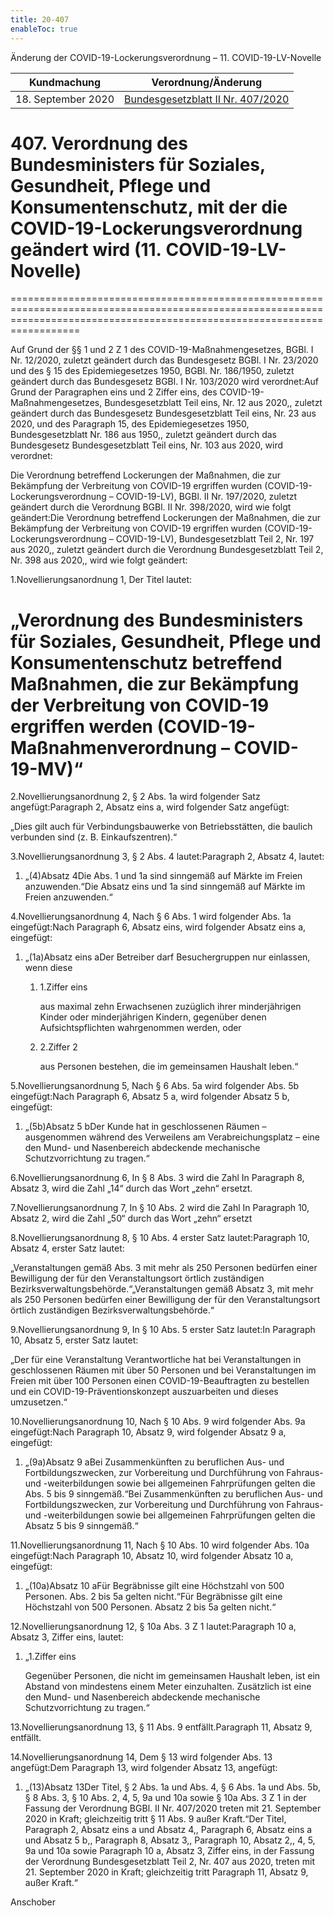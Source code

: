 ```yaml
---
title: 20-407
enableToc: true
---
```


Änderung der COVID-19-Lockerungsverordnung – 11. COVID-19-LV-Novelle

| Kundmachung   | Verordnung/Änderung |
|:-------------:|:----------------:|
| 18. September 2020 | [Bundesgesetzblatt II Nr. 407/2020](https://www.ris.bka.gv.at/eli/bgbl/II/2020/407) |

# 407\. Verordnung des Bundesministers für Soziales, Gesundheit, Pflege und Konsumentenschutz, mit der die COVID-19-Lockerungsverordnung geändert wird (11. COVID-19-LV-Novelle)
==============================================================================================================================================================================

Auf Grund der §§ 1 und 2 Z 1 des COVID-19-Maßnahmengesetzes, BGBl. I Nr. 12/2020, zuletzt geändert durch das Bundesgesetz BGBl. I Nr. 23/2020 und des § 15 des Epidemiegesetzes 1950, BGBl. Nr. 186/1950, zuletzt geändert durch das Bundesgesetz BGBl. I Nr. 103/2020 wird verordnet:Auf Grund der Paragraphen eins und 2 Ziffer eins, des COVID-19-Maßnahmengesetzes, Bundesgesetzblatt Teil eins, Nr. 12 aus 2020,, zuletzt geändert durch das Bundesgesetz Bundesgesetzblatt Teil eins, Nr. 23 aus 2020, und des Paragraph 15, des Epidemiegesetzes 1950, Bundesgesetzblatt Nr. 186 aus 1950,, zuletzt geändert durch das Bundesgesetz Bundesgesetzblatt Teil eins, Nr. 103 aus 2020, wird verordnet:

Die Verordnung betreffend Lockerungen der Maßnahmen, die zur Bekämpfung der Verbreitung von COVID-19 ergriffen wurden (COVID-19-Lockerungsverordnung – COVID-19-LV), BGBl. II Nr. 197/2020, zuletzt geändert durch die Verordnung BGBl. II Nr. 398/2020, wird wie folgt geändert:Die Verordnung betreffend Lockerungen der Maßnahmen, die zur Bekämpfung der Verbreitung von COVID-19 ergriffen wurden (COVID-19-Lockerungsverordnung – COVID-19-LV), Bundesgesetzblatt Teil 2, Nr. 197 aus 2020,, zuletzt geändert durch die Verordnung Bundesgesetzblatt Teil 2, Nr. 398 aus 2020,, wird wie folgt geändert:

1.Novellierungsanordnung 1, Der Titel lautet:

„Verordnung des Bundesministers für Soziales, Gesundheit, Pflege und Konsumentenschutz betreffend Maßnahmen, die zur Bekämpfung der Verbreitung von COVID-19 ergriffen werden (COVID-19-Maßnahmenverordnung – COVID-19-MV)“
===========================================================================================================================================================================================================================

2.Novellierungsanordnung 2, § 2 Abs. 1a wird folgender Satz angefügt:Paragraph 2, Absatz eins a, wird folgender Satz angefügt:

„Dies gilt auch für Verbindungsbauwerke von Betriebsstätten, die baulich verbunden sind (z. B. Einkaufszentren).“

3.Novellierungsanordnung 3, § 2 Abs. 4 lautet:Paragraph 2, Absatz 4, lautet:

1.  „(4)Absatz 4Die Abs. 1 und 1a sind sinngemäß auf Märkte im Freien anzuwenden.“Die Absatz eins und 1a sind sinngemäß auf Märkte im Freien anzuwenden.“
    

4.Novellierungsanordnung 4, Nach § 6 Abs. 1 wird folgender Abs. 1a eingefügt:Nach Paragraph 6, Absatz eins, wird folgender Absatz eins a, eingefügt:

1.  „(1a)Absatz eins aDer Betreiber darf Besuchergruppen nur einlassen, wenn diese
    
    1.  1.Ziffer eins
        
        aus maximal zehn Erwachsenen zuzüglich ihrer minderjährigen Kinder oder minderjährigen Kindern, gegenüber denen Aufsichtspflichten wahrgenommen werden, oder
        
    2.  2.Ziffer 2
        
        aus Personen bestehen, die im gemeinsamen Haushalt leben.“
        
    

5.Novellierungsanordnung 5, Nach § 6 Abs. 5a wird folgender Abs. 5b eingefügt:Nach Paragraph 6, Absatz 5 a, wird folgender Absatz 5 b, eingefügt:

1.  „(5b)Absatz 5 bDer Kunde hat in geschlossenen Räumen – ausgenommen während des Verweilens am Verabreichungsplatz – eine den Mund- und Nasenbereich abdeckende mechanische Schutzvorrichtung zu tragen.“
    

6.Novellierungsanordnung 6, In § 8 Abs. 3 wird die Zahl In Paragraph 8, Absatz 3, wird die Zahl „14“ durch das Wort „zehn“ ersetzt.

7.Novellierungsanordnung 7, In § 10 Abs. 2 wird die Zahl In Paragraph 10, Absatz 2, wird die Zahl „50“ durch das Wort „zehn“ ersetzt

8.Novellierungsanordnung 8, § 10 Abs. 4 erster Satz lautet:Paragraph 10, Absatz 4, erster Satz lautet:

„Veranstaltungen gemäß Abs. 3 mit mehr als 250 Personen bedürfen einer Bewilligung der für den Veranstaltungsort örtlich zuständigen Bezirksverwaltungsbehörde.“„Veranstaltungen gemäß Absatz 3, mit mehr als 250 Personen bedürfen einer Bewilligung der für den Veranstaltungsort örtlich zuständigen Bezirksverwaltungsbehörde.“

9.Novellierungsanordnung 9, In § 10 Abs. 5 erster Satz lautet:In Paragraph 10, Absatz 5, erster Satz lautet:

„Der für eine Veranstaltung Verantwortliche hat bei Veranstaltungen in geschlossenen Räumen mit über 50 Personen und bei Veranstaltungen im Freien mit über 100 Personen einen COVID-19-Beauftragten zu bestellen und ein COVID-19-Präventionskonzept auszuarbeiten und dieses umzusetzen.“

10.Novellierungsanordnung 10, Nach § 10 Abs. 9 wird folgender Abs. 9a eingefügt:Nach Paragraph 10, Absatz 9, wird folgender Absatz 9 a, eingefügt:

1.  „(9a)Absatz 9 aBei Zusammenkünften zu beruflichen Aus- und Fortbildungszwecken, zur Vorbereitung und Durchführung von Fahraus- und -weiterbildungen sowie bei allgemeinen Fahrprüfungen gelten die Abs. 5 bis 9 sinngemäß.“Bei Zusammenkünften zu beruflichen Aus- und Fortbildungszwecken, zur Vorbereitung und Durchführung von Fahraus- und -weiterbildungen sowie bei allgemeinen Fahrprüfungen gelten die Absatz 5 bis 9 sinngemäß.“
    

11.Novellierungsanordnung 11, Nach § 10 Abs. 10 wird folgender Abs. 10a eingefügt:Nach Paragraph 10, Absatz 10, wird folgender Absatz 10 a, eingefügt:

1.  „(10a)Absatz 10 aFür Begräbnisse gilt eine Höchstzahl von 500 Personen. Abs. 2 bis 5a gelten nicht.“Für Begräbnisse gilt eine Höchstzahl von 500 Personen. Absatz 2 bis 5a gelten nicht.“
    

12.Novellierungsanordnung 12, § 10a Abs. 3 Z 1 lautet:Paragraph 10 a, Absatz 3, Ziffer eins, lautet:

1.  „1.Ziffer eins
    
    Gegenüber Personen, die nicht im gemeinsamen Haushalt leben, ist ein Abstand von mindestens einem Meter einzuhalten. Zusätzlich ist eine den Mund- und Nasenbereich abdeckende mechanische Schutzvorrichtung zu tragen.“
    

13.Novellierungsanordnung 13, § 11 Abs. 9 entfällt.Paragraph 11, Absatz 9, entfällt.

14.Novellierungsanordnung 14, Dem § 13 wird folgender Abs. 13 angefügt:Dem Paragraph 13, wird folgender Absatz 13, angefügt:

1.  „(13)Absatz 13Der Titel, § 2 Abs. 1a und Abs. 4, § 6 Abs. 1a und Abs. 5b, § 8 Abs. 3, § 10 Abs. 2, 4, 5, 9a und 10a sowie § 10a Abs. 3 Z 1 in der Fassung der Verordnung BGBl. II Nr. 407/2020 treten mit 21. September 2020 in Kraft; gleichzeitig tritt § 11 Abs. 9 außer Kraft.“Der Titel, Paragraph 2, Absatz eins a und Absatz 4,, Paragraph 6, Absatz eins a und Absatz 5 b,, Paragraph 8, Absatz 3,, Paragraph 10, Absatz 2,, 4, 5, 9a und 10a sowie Paragraph 10 a, Absatz 3, Ziffer eins, in der Fassung der Verordnung Bundesgesetzblatt Teil 2, Nr. 407 aus 2020, treten mit 21. September 2020 in Kraft; gleichzeitig tritt Paragraph 11, Absatz 9, außer Kraft.“
    

Anschober
